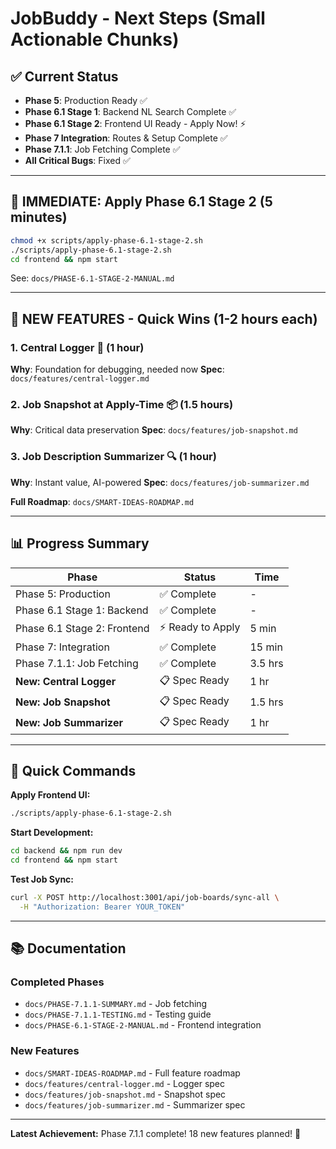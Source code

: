# JobBuddy - Next Steps (Small Actionable Chunks)

## ✅ Current Status
- **Phase 5**: Production Ready ✅
- **Phase 6.1 Stage 1**: Backend NL Search Complete ✅  
- **Phase 6.1 Stage 2**: Frontend UI Ready - Apply Now! ⚡
- **Phase 7 Integration**: Routes & Setup Complete ✅
- **Phase 7.1.1**: Job Fetching Complete ✅
- **All Critical Bugs**: Fixed ✅

---

## 🎯 IMMEDIATE: Apply Phase 6.1 Stage 2 (5 minutes)

```bash
chmod +x scripts/apply-phase-6.1-stage-2.sh
./scripts/apply-phase-6.1-stage-2.sh
cd frontend && npm start
```

See: `docs/PHASE-6.1-STAGE-2-MANUAL.md`

---

## 🚀 NEW FEATURES - Quick Wins (1-2 hours each)

### 1. Central Logger 🧱 (1 hour)
**Why**: Foundation for debugging, needed now
**Spec**: `docs/features/central-logger.md`

### 2. Job Snapshot at Apply-Time 📦 (1.5 hours)
**Why**: Critical data preservation
**Spec**: `docs/features/job-snapshot.md`

### 3. Job Description Summarizer 🔍 (1 hour)
**Why**: Instant value, AI-powered
**Spec**: `docs/features/job-summarizer.md`

**Full Roadmap**: `docs/SMART-IDEAS-ROADMAP.md`

---

## 📊 Progress Summary

| Phase | Status | Time |
|-------|--------|------|
| Phase 5: Production | ✅ Complete | - |
| Phase 6.1 Stage 1: Backend | ✅ Complete | - |
| Phase 6.1 Stage 2: Frontend | ⚡ Ready to Apply | 5 min |
| Phase 7: Integration | ✅ Complete | 15 min |
| Phase 7.1.1: Job Fetching | ✅ Complete | 3.5 hrs |
| **New: Central Logger** | 📋 Spec Ready | 1 hr |
| **New: Job Snapshot** | 📋 Spec Ready | 1.5 hrs |
| **New: Job Summarizer** | 📋 Spec Ready | 1 hr |

---

## 🚀 Quick Commands

**Apply Frontend UI:**
```bash
./scripts/apply-phase-6.1-stage-2.sh
```

**Start Development:**
```bash
cd backend && npm run dev
cd frontend && npm start
```

**Test Job Sync:**
```bash
curl -X POST http://localhost:3001/api/job-boards/sync-all \
  -H "Authorization: Bearer YOUR_TOKEN"
```

---

## 📚 Documentation

### Completed Phases
- `docs/PHASE-7.1.1-SUMMARY.md` - Job fetching
- `docs/PHASE-7.1.1-TESTING.md` - Testing guide
- `docs/PHASE-6.1-STAGE-2-MANUAL.md` - Frontend integration

### New Features
- `docs/SMART-IDEAS-ROADMAP.md` - Full feature roadmap
- `docs/features/central-logger.md` - Logger spec
- `docs/features/job-snapshot.md` - Snapshot spec
- `docs/features/job-summarizer.md` - Summarizer spec

---

**Latest Achievement:** Phase 7.1.1 complete! 18 new features planned! 🎉

